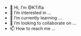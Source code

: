 - 👋 Hi, I’m @KTifla
- 👀 I’m interested in ...
- 🌱 I’m currently learning ...
- 💞️ I’m looking to collaborate on ...
- 📫 How to reach me ...

<!---
KTifla/KTifla is a ✨ special ✨ repository because its `README.md` (this file) appears on your GitHub profile.
You can click the Preview link to take a look at your changes.
--->
